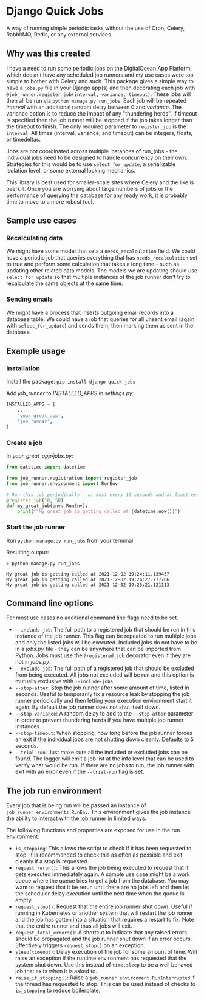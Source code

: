 # Django Quick Jobs

A way of running simple periodic tasks without the use of Cron, Celery, RabbitMQ, Redis, or any external services.

## Why was this created

I have a need to run some periodic jobs on the DigitalOcean App Platform, which doesn't have any scheduled job runners and my use cases were too simple to bother with Celery and such. This package gives a simple way to have a `jobs.py` file in your Django app(s) and then decorating each job with `@job_runner.register_job(interval, variance, timeout)`. These jobs will then all be run via `python manage.py run_jobs`. Each job will be repeated *interval* with an additional random delay between 0 and *variance*. The variance option is to reduce the impact of any "thundering herds". If timeout is specified then the job runner will be stopped if the job takes longer than the timeout to finish. The only required parameter to `register_job` is the `interval`. All times (interval, variance, and timeout) can be integers, floats, or timedeltas.

Jobs are not coordinated across multiple instances of run_jobs - the individual jobs need to be designed to handle concurrency on their own. Strategies for this would be to use `select_for_update`, a serializable isolation level, or some external locking mechanics.

This library is best used for smaller-scale sites where Celery and the like is overkill. Once you are worrying about large numbers of jobs or the performance of querying the database for any ready work, it is probably time to move to a more robust tool.

## Sample use cases

### Recalculating data

We might have some model that sets a `needs_recalculation` field. We could have a periodic job that queries everything that has `needs_recalculation` set to true and perform some calculation that takes a long time - such as updating other related data models. The models we are updating should use `select_for_update` so that multiple instances of the job runner don't try to recalculate the same objects at the same time.

### Sending emails

We might have a process that inserts outgoing email records into a database table. We could have a job that queries for all unsent email (again with `select_for_update`) and sends them, then marking them as sent in the database.


## Example usage

### Installation

Install the package: `pip install django-quick-jobs`

Add *job_runner* to *INSTALLED_APPS* in *settings.py*:

```python
INSTALLED_APPS = [
    ...
    'your_great_app',
    'job_runner',
]
```

### Create a job

In *your_great_app/jobs.py*:

```python
from datetime import datetime

from job_runner.registration import register_job
from job_runner.environment import RunEnv

# Run this job periodically - at most every 10 seconds and at least every 60 seconds
@register_job(10, 50)
def my_great_job(env: RunEnv):
    print(f"My great job is getting called at {datetime.now()}")
```

### Start the job runner

Run `python manage.py run_jobs` from your terminal

Resulting output:
```text
> python manage.py run_jobs

My great job is getting called at 2021-12-02 19:24:11.139457
My great job is getting called at 2021-12-02 19:24:27.777766
My great job is getting called at 2021-12-02 19:25:21.121113
```

## Command line options

For most use cases no additional command line flags need to be set.

- `--include-job`: The full path to a registered job that should be run in this instance of the job runner. This flag can be repeated to run multiple jobs and only the listed jobs will be executed. Included jobs do not have to be in a *jobs.py* file - they can be anywhere that can be imported from Python. Jobs must use the `@registered_job` decorator even if they are not in *jobs.py*.
- `--exclude-job`: The full path of a registered job that should be excluded from being executed. All jobs not excluded will be run and this option is mutually exclusive with `--include-jobs`
- `--stop-after`: Stop the job runner after some amount of time, listed in seconds. Useful to temporarily fix a resource leak by stopping the job runner periodically and then letting your execution environment start it again. By default the job runner does not shut itself down.
- `--stop-variance`: A random delay to add to the `--stop-after` parameter in order to prevent thundering herds if you have multiple job runner instances.
- `--stop-timeout`: When stopping, how long before the job runner forces an exit if the individual jobs are not shutting down cleanly. Defaults to 5 seconds.
- `--trial-run`: Just make sure all the included or excluded jobs can be found. The logger will emit a job list at the info level that can be used to verify what would be run. If there are no jobs to run, the job runner with exit with an error even if the `--trial-run` flag is set.

## The job run environment

Every job that is being run will be passed an instance of `job_runner.environments.RunEnv`. This environment gives the job instance the ability to interact with the job runner in limited ways.

The following functions and properties are exposed for use in the run environment:

- `is_stopping`: This allows the script to check if it has been requested to stop. It is recommended to check this as often as possible and exit cleanly if a stop is requested.
- `request_rerun()`: This allows the job being executed to request that it gets executed immediately again. A sample use case might be a work queue where the queue tries to get a job from the database. You may want to request that it be rerun until there are no jobs left and then let the scheduler delay execution until the next time when the queue is empty.
- `request_stop()`: Request that the entire job runner shut down. Useful if running in Kubernetes or another system that will restart the job runner and the job has gotten into a situation that requires a restart to fix. Note that the entire runner and thus all jobs will exit.
- `request_fatal_errors()`: A shortcut to indicate that any raised errors should be propagated and the job runner shut down if an error occurs. Effectively triggers `request_stop()` on an exception.
- `sleep(timeout)`: Delay execution of the job for some amount of time. Will raise an exception if the runtime environment has requested that the system shut down. Use this instead of `time.sleep` to be a well behaved job that exits when it is asked to.
- `raise_if_stopping()`: Raise a `job_runner.environment.RunInterrupted` if the thread has requested to stop. This can be used instead of checks to `is_stopping` to reduce boilerplate.